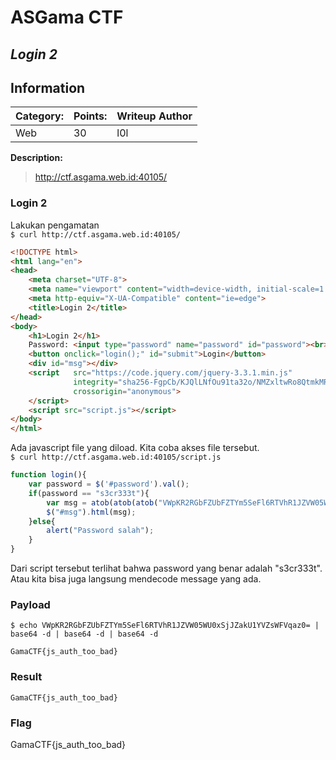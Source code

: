 # __ASGama CTF__ 
## _Login 2_

## Information
**Category:** | **Points:** | **Writeup Author**
--- | --- | ---
Web | 30 | l0l

**Description:** 

> http://ctf.asgama.web.id:40105/


### Login 2
Lakukan pengamatan  
`$ curl http://ctf.asgama.web.id:40105/`  
```html
<!DOCTYPE html>
<html lang="en">
<head>
    <meta charset="UTF-8">
    <meta name="viewport" content="width=device-width, initial-scale=1.0">
    <meta http-equiv="X-UA-Compatible" content="ie=edge">
    <title>Login 2</title>
</head>
<body>
    <h1>Login 2</h1>
    Password: <input type="password" name="password" id="password"><br>
    <button onclick="login();" id="submit">Login</button>
    <div id="msg"></div>
    <script   src="https://code.jquery.com/jquery-3.3.1.min.js"
			  integrity="sha256-FgpCb/KJQlLNfOu91ta32o/NMZxltwRo8QtmkMRdAu8="
              crossorigin="anonymous">
    </script>
    <script src="script.js"></script>
</body>
</html>
```

Ada javascript file yang diload. Kita coba akses file tersebut.  
`$ curl http://ctf.asgama.web.id:40105/script.js`  
```js
function login(){
    var password = $('#password').val();
    if(password == "s3cr333t"){
        var msg = atob(atob(atob("VWpKR2RGbFZUbFZTYm5SeFl6RTVhR1JZVW05WU0xSjJZakU1YVZsWFVqaz0=")));
        $("#msg").html(msg);
    }else{
        alert("Password salah");
    }
}
```

Dari script tersebut terlihat bahwa password yang benar adalah "s3cr333t". Atau kita bisa juga langsung mendecode message yang ada.


### Payload
```
$ echo VWpKR2RGbFZUbFZTYm5SeFl6RTVhR1JZVW05WU0xSjJZakU1YVZsWFVqaz0= | base64 -d | base64 -d | base64 -d

GamaCTF{js_auth_too_bad}
```

### Result
```
GamaCTF{js_auth_too_bad}
```

### Flag
GamaCTF{js_auth_too_bad}